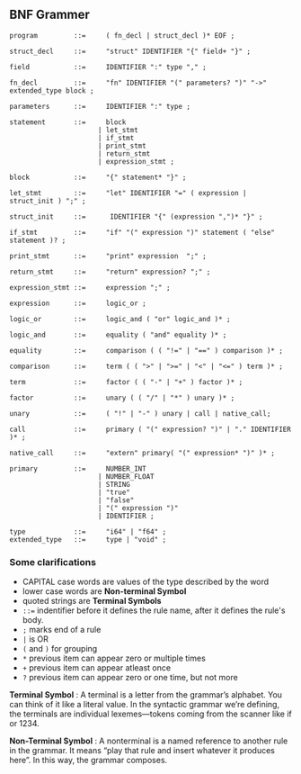 ## BNF Grammer

```
program         ::=     ( fn_decl | struct_decl )* EOF ;

struct_decl     ::=     "struct" IDENTIFIER "{" field+ "}" ;

field           ::=     IDENTIFIER ":" type "," ;

fn_decl         ::=     "fn" IDENTIFIER "(" parameters? ")" "->" extended_type block ;

parameters      ::=     IDENTIFIER ":" type ;

statement       ::=     block
                      | let_stmt
                      | if_stmt
                      | print_stmt
                      | return_stmt
                      | expression_stmt ;

block           ::=     "{" statement* "}" ;

let_stmt        ::=     "let" IDENTIFIER "=" ( expression | struct_init ) ";" ;

struct_init     ::=      IDENTIFIER "{" (expression ",")* "}" ;

if_stmt         ::=     "if" "(" expression ")" statement ( "else" statement )? ;

print_stmt      ::=     "print" expression  ";" ;

return_stmt     ::=     "return" expression? ";" ;

expression_stmt ::=     expression ";" ;

expression      ::=     logic_or ;

logic_or        ::=     logic_and ( "or" logic_and )* ;

logic_and       ::=     equality ( "and" equality )* ;

equality        ::=     comparison ( ( "!=" | "==" ) comparison )* ;

comparison      ::=     term ( ( ">" | ">=" | "<" | "<=" ) term )* ;

term            ::=     factor ( ( "-" | "+" ) factor )* ;

factor          ::=     unary ( ( "/" | "*" ) unary )* ;

unary           ::=     ( "!" | "-" ) unary | call | native_call;

call            ::=     primary ( "(" expression? ")" | "." IDENTIFIER )* ;

native_call     ::=     "extern" primary( "(" expression* ")" )* ;

primary         ::=     NUMBER_INT
                      | NUMBER_FLOAT
                      | STRING
                      | "true"
                      | "false"
                      | "(" expression ")"
                      | IDENTIFIER ;

type            ::=     "i64" | "f64" ;
extended_type   ::=     type | "void" ;
```


### Some clarifications

- CAPITAL case words are values of the type described by the word
- lower case words are **Non-terminal Symbol**
- quoted strings are **Terminal Symbols**
- `::=` indentifier before it defines the rule name, after it defines the rule's body.
- `;` marks end of a rule
- `|` is OR
- `(` and `)` for grouping
- `*` previous item can appear zero or multiple times
- `+` previous item can appear atleast once
- `?` previous item can appear zero or one time, but not more

**Terminal Symbol** : A terminal is a letter from the grammar’s alphabet. You can think of it like a literal value. In the syntactic grammar we’re defining, the terminals are individual lexemes—tokens coming from the scanner like if or 1234.

**Non-Terminal Symbol** : A nonterminal is a named reference to another rule in the grammar. It means “play that rule and insert whatever it produces here”. In this way, the grammar composes.
